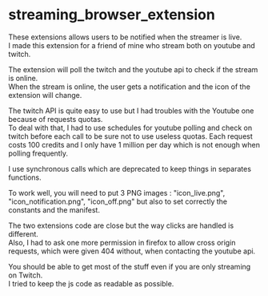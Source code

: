 # streaming_browser_extension

These extensions allows users to be notified when the streamer is live.  
I made this extension for a friend of mine who stream both on youtube and twitch.

The extension will poll the twitch and the youtube api to check if the stream is online.   
When the stream is online, the user gets a notification and the icon of the extension will change.

The twitch API is quite easy to use but I had troubles with the Youtube one because of requests quotas.  
To deal with that, I had to use schedules for youtube polling and check on twitch before each call to be sure not to use useless quotas. Each request costs 100 credits and I only have 1 million per day which is not enough when polling frequently.

I use synchronous calls which are deprecated to keep things in separates functions.  

To work well, you will need to put 3 PNG images : "icon_live.png", "icon_notification.png", "icon_off.png" but also to set correctly the constants and the manifest.   

The two extensions code are close but the way clicks are handled is different.   
Also, I had to ask one more permission in firefox to allow cross origin requests, which were given 404 without, when contacting the youtube api.

You should be able to get most of the stuff even if you are only streaming on Twitch.   
I tried to keep the js code as readable as possible.

